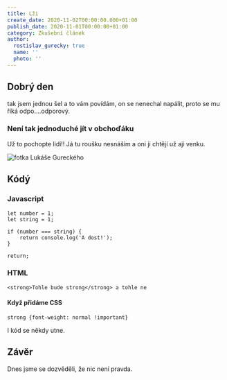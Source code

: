 ```yaml
---
title: Lži
create_date: 2020-11-02T00:00:00.000+01:00
publish_date: 2020-11-01T00:00:00+01:00
category: Zkušební článek
author:
  rostislav_gurecky: true
  name: ''
  photo: ''
---
```

## Dobrý den

tak jsem jednou šel a to vám povídám, on se nenechal napálit, proto se mu říká odpo....odporový.

### Není tak jednoduché jít v obchoďáku

Už to pochopte lidi!! Já tu roušku nesnáším a oni ji chtějí už aji venku.

![fotka Lukáše Gureckého](/uploads/psfix_20201008_205047.jpeg "Lukas Gurecky")

## Kódý

### Javascript

    let number = 1;
    let string = 1;
    
    if (number === string) {
    	return console.log('A dost!');
    }
    
    return;

### HTML

    <strong>Tohle bude strong</strong> a tohle ne

#### Když přidáme CSS

    strong {font-weight: normal !important}

I kód se někdy utne.

## Závěr

Dnes jsme se dozvěděli, že nic není pravda.